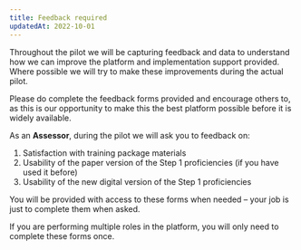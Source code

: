 ```yaml
---
title: Feedback required
updatedAt: 2022-10-01
---
```

Throughout the pilot we will be capturing feedback and data to understand how we can improve the platform and implementation support provided. Where possible we will try to make these improvements during the actual pilot.​

Please do complete the feedback forms provided and encourage others to, as this is our opportunity to make this the best platform possible before it is widely available.  ​

As an **Assessor**, during the pilot we will ask you to feedback on:​

1. Satisfaction with training package materials​
2. Usability of the paper version of the Step 1 proficiencies (if you have used it before)​
3. Usability of the new digital version of the Step 1 proficiencies

You will be provided with access to these forms when needed – your job is just to complete them when asked.​

If you are performing multiple roles in the platform, you will only need to complete these forms once.​
